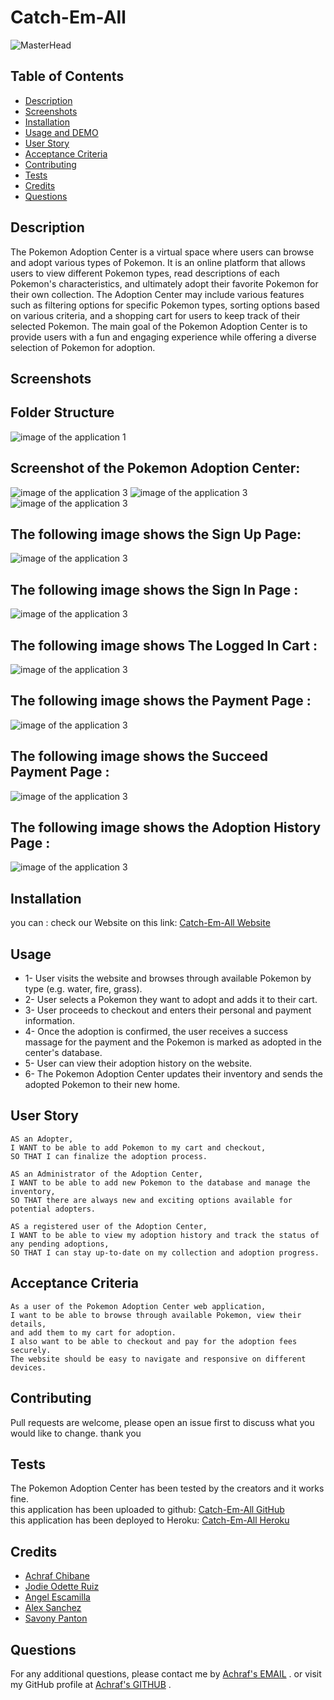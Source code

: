 # Catch-Em-All
![MasterHead](https://media.tenor.com/GPY_xF7gVOoAAAAC/gotta-catch-em-all.gif)

## Table of Contents

- [Description](#description)
- [Screenshots](#screenshots)
- [Installation](#installation)
- [Usage and DEMO](#usage-and-demogit)
- [User Story](#user-story)
- [Acceptance Criteria](#acceptance-criteria)
- [Contributing](#contributing)
- [Tests](#tests)
- [Credits](#credits)
- [Questions](#questions)

## Description

The Pokemon Adoption Center is a virtual space where users can browse and adopt various types of Pokemon. 
It is an online platform that allows users to view different Pokemon types, read descriptions of each Pokemon's characteristics, 
and ultimately adopt their favorite Pokemon for their own collection. 
The Adoption Center may include various features such as filtering options for specific Pokemon types, sorting options based on various criteria,
and a shopping cart for users to keep track of their selected Pokemon. The main goal of the Pokemon Adoption Center is to provide users with a fun and engaging experience while offering a diverse selection of Pokemon for adoption.

## Screenshots
## Folder Structure <br>

![image of the application 1](./client/public/images/screenshots/structure.png)

## Screenshot of the Pokemon Adoption Center:

![image of the application 3](./client/public/images/screenshots/Screenshot1.png)
![image of the application 3](./client/public/images/screenshots/Screenshot2.png)
![image of the application 3](./client/public/images/screenshots/Screenshot3.png)

## The following image shows  the Sign Up Page:
![image of the application 3](./client/public/images/screenshots/signup.png)

## The following image shows the Sign In Page : 
![image of the application 3](./client/public/images/screenshots/signin.png)

## The following image shows The Logged In Cart :  
![image of the application 3](./client/public/images/screenshots/loggedinCart.png)

## The following image shows the Payment Page : 
![image of the application 3](./client/public/images/screenshots/payment.png)

## The following image shows the Succeed Payment Page : 
![image of the application 3](./client/public/images/screenshots/successpayment.png)

## The following image shows the Adoption History Page : 
![image of the application 3](./client/public/images/screenshots/adoptionHistory.png)

## Installation
you can : 
check our Website on this link:   [Catch-Em-All Website](https://catchenall.herokuapp.com/)

## Usage

- 1- User visits the website and browses through available Pokemon by type (e.g. water, fire, grass).
- 2- User selects a Pokemon they want to adopt and adds it to their cart.
- 3- User proceeds to checkout and enters their personal and payment information.
- 4- Once the adoption is confirmed, the user receives a success massage for the payment and the Pokemon is marked as adopted in the center's database.
- 5- User can view their adoption history on the website.
- 6- The Pokemon Adoption Center updates their inventory and sends the adopted Pokemon to their new home.


## User Story
```
AS an Adopter,
I WANT to be able to add Pokemon to my cart and checkout,
SO THAT I can finalize the adoption process.

AS an Administrator of the Adoption Center,
I WANT to be able to add new Pokemon to the database and manage the inventory,
SO THAT there are always new and exciting options available for potential adopters.

AS a registered user of the Adoption Center,
I WANT to be able to view my adoption history and track the status of any pending adoptions,
SO THAT I can stay up-to-date on my collection and adoption progress.
```
## Acceptance Criteria
```
As a user of the Pokemon Adoption Center web application, 
I want to be able to browse through available Pokemon, view their details, 
and add them to my cart for adoption. 
I also want to be able to checkout and pay for the adoption fees securely. 
The website should be easy to navigate and responsive on different devices.
```
## Contributing

Pull requests are welcome, please open an issue first to discuss what you would like to change. thank you

## Tests
The Pokemon Adoption Center has been tested by the creators and it works fine.<br>
this application has been uploaded to github:  [Catch-Em-All GitHub](https://github.com/Angel24e/Catch-em-all)<br>
this application has been deployed to Heroku:  [Catch-Em-All Heroku](https://catchenall.herokuapp.com/)

## Credits
- [Achraf Chibane](https://github.com/Ash0422)
- [Jodie Odette Ruiz](https://github.com/Honey8131)
- [Angel Escamilla](https://github.com/Angel24e)
- [Alex Sanchez](https://github.com/TacoCodes)
- [Savony Panton](https://github.com/Savonyp)

## Questions
For any additional questions, please contact me by [Achraf's EMAIL](chibane.tkd04@gmail.com) . or visit my GitHub profile at [Achraf's GITHUB](https://github.com/Ash0422) .